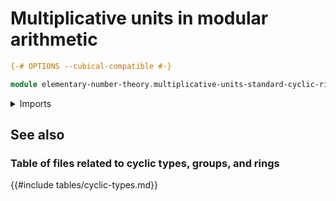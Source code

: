# Multiplicative units in modular arithmetic

```agda
{-# OPTIONS --cubical-compatible #-}

module elementary-number-theory.multiplicative-units-standard-cyclic-rings where
```

<details><summary>Imports</summary>

```agda

```

</details>

## See also

### Table of files related to cyclic types, groups, and rings

{{#include tables/cyclic-types.md}}

